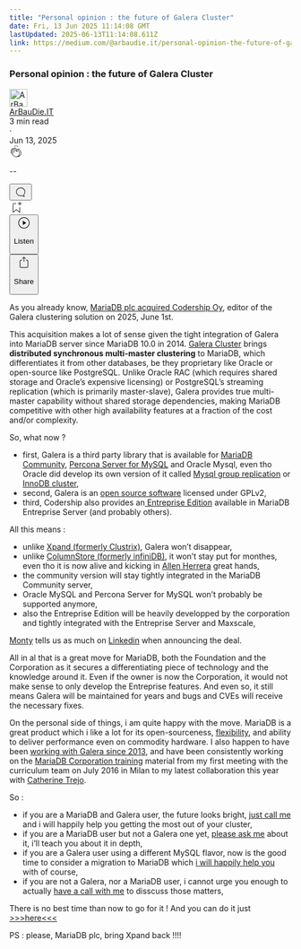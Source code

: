```yaml
---
title: "Personal opinion : the future of Galera Cluster"
date: Fri, 13 Jun 2025 11:14:08 GMT
lastUpdated: 2025-06-13T11:14:08.611Z
link: https://medium.com/@arbaudie.it/personal-opinion-the-future-of-galera-cluster-13827b522387?source=rss-c779d007e7fe------2
---
```


<article><div class="m"><div class="m"><span class="m"></span><section><div><div class="fu gk gl gm gn go"></div><div class="gp gq gr gs gt"><div class="ac cb"><div class="ci bh gb gc gd ge"><div><h1 class="pw-post-title gu gv gw bf gx gy gz ha hb hc hd he hf hg hh hi hj hk hl hm hn ho hp hq hr hs ht hu hv hw bk" data-testid="storyTitle" id="c2c9">Personal opinion : the future of Galera Cluster</h1><div><div class="speechify-ignore ac cp"><div class="speechify-ignore bh m"><div class="ac hx hy hz ia ib ic id ie if ig ih"><div class="ac r ih"><div class="ac ii"><div><div aria-hidden="false" class="bm" role="tooltip"><div class="be" tabindex="-1"><a data-discover="true" href="/@arbaudie.it?source=post_page---byline--13827b522387---------------------------------------" rel="noopener follow"><div class="m ij ik bx il im"><div class="m fl"><img alt="ArBauDie.IT" class="m fd bx by bz cx" data-testid="authorPhoto" height="32" loading="lazy" src="https://miro.medium.com/v2/resize:fill:64:64/1*kOs3AqmTfHiFOrSZkt1mqg.png" width="32"/><div class="in bx m by bz fu o io fv"></div></div></div></a></div></div></div></div><span class="bf b bg ab bk"><div class="ip ac r"><div class="ac r iq"><div class="ac r"><div><div aria-hidden="false" class="bm" role="tooltip"><div class="be" tabindex="-1"><span class="bf b bg ab bk"><a class="ag ah ai fh ak al am an ao ap aq ar as ir" data-discover="true" data-testid="authorName" href="/@arbaudie.it?source=post_page---byline--13827b522387---------------------------------------" rel="noopener follow">ArBauDie.IT</a></span></div></div></div></div><div class="is bm"></div></div></div></span></div><div class="ac r it"><span class="bf b bg ab du"><div class="ac af"><span data-testid="storyReadTime">3 min read</span><div aria-hidden="true" class="iu iv m"><span aria-hidden="true" class="m"><span class="bf b bg ab du">·</span></span></div><span data-testid="storyPublishDate">Jun 13, 2025</span></div></span></div></div><div class="ac cp iw ix iy iz ja jb jc jd je jf jg jh ji jj jk jl"><div class="i l x fi fj r"><div class="kb m"><div class="ac r kc kd"><div class="pw-multi-vote-icon fl ke kf kg kh"><span data-dd-action-name="Susi presentation tracker clap_footer"><a class="ag ah ai fh ak al am an ao ap aq ar as at au" data-discover="true" data-testid="headerClapButton" href="/m/signin?actionUrl=https%3A%2F%2Fmedium.com%2F_%2Fvote%2Fp%2F13827b522387&amp;operation=register&amp;redirect=https%3A%2F%2Fmedium.com%2F%40arbaudie.it%2Fpersonal-opinion-the-future-of-galera-cluster-13827b522387&amp;user=ArBauDie.IT&amp;userId=c779d007e7fe&amp;source=---header_actions--13827b522387---------------------clap_footer------------------" rel="noopener follow"><div><div aria-hidden="false" class="bm" role="tooltip"><div class="be" tabindex="-1"><div class="ki ap kj kk kl km an kn ko kp kh" role="presentation"><svg aria-label="clap" height="24" viewbox="0 0 24 24" width="24" xmlns="http://www.w3.org/2000/svg"><path clip-rule="evenodd" d="M11.37.828 12 3.282l.63-2.454zM13.916 3.953l1.523-2.112-1.184-.39zM8.589 1.84l1.522 2.112-.337-2.501zM18.523 18.92c-.86.86-1.75 1.246-2.62 1.33a6 6 0 0 0 .407-.372c2.388-2.389 2.86-4.951 1.399-7.623l-.912-1.603-.79-1.672c-.26-.56-.194-.98.203-1.288a.7.7 0 0 1 .546-.132c.283.046.546.231.728.5l2.363 4.157c.976 1.624 1.141 4.237-1.324 6.702m-10.999-.438L3.37 14.328a.828.828 0 0 1 .585-1.408.83.83 0 0 1 .585.242l2.158 2.157a.365.365 0 0 0 .516-.516l-2.157-2.158-1.449-1.449a.826.826 0 0 1 1.167-1.17l3.438 3.44a.363.363 0 0 0 .516 0 .364.364 0 0 0 0-.516L5.293 9.513l-.97-.97a.826.826 0 0 1 0-1.166.84.84 0 0 1 1.167 0l.97.968 3.437 3.436a.36.36 0 0 0 .517 0 .366.366 0 0 0 0-.516L6.977 7.83a.82.82 0 0 1-.241-.584.82.82 0 0 1 .824-.826c.219 0 .43.087.584.242l5.787 5.787a.366.366 0 0 0 .587-.415l-1.117-2.363c-.26-.56-.194-.98.204-1.289a.7.7 0 0 1 .546-.132c.283.046.545.232.727.501l2.193 3.86c1.302 2.38.883 4.59-1.277 6.75-1.156 1.156-2.602 1.627-4.19 1.367-1.418-.236-2.866-1.033-4.079-2.246M10.75 5.971l2.12 2.12c-.41.502-.465 1.17-.128 1.89l.22.465-3.523-3.523a.8.8 0 0 1-.097-.368c0-.22.086-.428.241-.584a.847.847 0 0 1 1.167 0m7.355 1.705c-.31-.461-.746-.758-1.23-.837a1.44 1.44 0 0 0-1.11.275c-.312.24-.505.543-.59.881a1.74 1.74 0 0 0-.906-.465 1.47 1.47 0 0 0-.82.106l-2.182-2.182a1.56 1.56 0 0 0-2.2 0 1.54 1.54 0 0 0-.396.701 1.56 1.56 0 0 0-2.21-.01 1.55 1.55 0 0 0-.416.753c-.624-.624-1.649-.624-2.237-.037a1.557 1.557 0 0 0 0 2.2c-.239.1-.501.238-.715.453a1.56 1.56 0 0 0 0 2.2l.516.515a1.556 1.556 0 0 0-.753 2.615L7.01 19c1.32 1.319 2.909 2.189 4.475 2.449q.482.08.971.08c.85 0 1.653-.198 2.393-.579.231.033.46.054.686.054 1.266 0 2.457-.52 3.505-1.567 2.763-2.763 2.552-5.734 1.439-7.586z" fill-rule="evenodd"></path></svg></div></div></div></div></a></span></div><div class="pw-multi-vote-count m kq kr ks kt ku kv kw"><p class="bf b dv ab du"><span class="kx">--</span></p></div></div></div><div><div aria-hidden="false" class="bm" role="tooltip"><div class="be" tabindex="-1"><button aria-label="responses" class="ap ki ky kz ac r fm la lb"><svg class="lc" height="24" viewbox="0 0 24 24" width="24" xmlns="http://www.w3.org/2000/svg"><path d="M18.006 16.803c1.533-1.456 2.234-3.325 2.234-5.321C20.24 7.357 16.709 4 12.191 4S4 7.357 4 11.482c0 4.126 3.674 7.482 8.191 7.482.817 0 1.622-.111 2.393-.327.231.2.48.391.744.559 1.06.693 2.203 1.044 3.399 1.044.224-.008.4-.112.486-.287a.49.49 0 0 0-.042-.518c-.495-.67-.845-1.364-1.04-2.057a4 4 0 0 1-.125-.598zm-3.122 1.055-.067-.223-.315.096a8 8 0 0 1-2.311.338c-4.023 0-7.292-2.955-7.292-6.587 0-3.633 3.269-6.588 7.292-6.588 4.014 0 7.112 2.958 7.112 6.593 0 1.794-.608 3.469-2.027 4.72l-.195.168v.255c0 .056 0 .151.016.295.025.231.081.478.154.733.154.558.398 1.117.722 1.659a5.3 5.3 0 0 1-2.165-.845c-.276-.176-.714-.383-.941-.59z"></path></svg></button></div></div></div></div><div class="ac r jm jn jo jp jq jr js jt ju jv jw jx jy jz ka"><div class="ld l k j e"></div><div class="i l"><div><div aria-hidden="false" class="bm" role="tooltip"><div class="be" tabindex="-1"><span data-dd-action-name="Susi presentation tracker bookmark_footer"><a class="ag ah ai fh ak al am an ao ap aq ar as at au" data-discover="true" data-testid="headerBookmarkButton" href="/m/signin?actionUrl=https%3A%2F%2Fmedium.com%2F_%2Fbookmark%2Fp%2F13827b522387&amp;operation=register&amp;redirect=https%3A%2F%2Fmedium.com%2F%40arbaudie.it%2Fpersonal-opinion-the-future-of-galera-cluster-13827b522387&amp;source=---header_actions--13827b522387---------------------bookmark_footer------------------" rel="noopener follow"><svg aria-label="Add to list bookmark button" class="du le" fill="none" height="25" viewbox="0 0 25 25" width="25" xmlns="http://www.w3.org/2000/svg"><path d="M18 2.5a.5.5 0 0 1 1 0V5h2.5a.5.5 0 0 1 0 1H19v2.5a.5.5 0 1 1-1 0V6h-2.5a.5.5 0 0 1 0-1H18zM7 7a1 1 0 0 1 1-1h3.5a.5.5 0 0 0 0-1H8a2 2 0 0 0-2 2v14a.5.5 0 0 0 .805.396L12.5 17l5.695 4.396A.5.5 0 0 0 19 21v-8.5a.5.5 0 0 0-1 0v7.485l-5.195-4.012a.5.5 0 0 0-.61 0L7 19.985z" fill="currentColor"></path></svg></a></span></div></div></div></div><div class="fd lf cn"><div class="m af"><div class="ac cb"><div class="lg lh li lj lk ll ci bh"><div class="ac"><div aria-hidden="false" class="bm" role="tooltip"><div><div aria-hidden="false" class="bm" role="tooltip"><div class="be" tabindex="-1"><button aria-label="Listen" class="ag fm ai fh ak al am lm ao ap aq ex ln lo lb lp lq lr ls lt t lu lv lw lx ly lz ma v mb mc md" data-testid="audioPlayButton"><svg fill="none" height="24" viewbox="0 0 24 24" width="24" xmlns="http://www.w3.org/2000/svg"><path clip-rule="evenodd" d="M3 12a9 9 0 1 1 18 0 9 9 0 0 1-18 0m9-10C6.477 2 2 6.477 2 12s4.477 10 10 10 10-4.477 10-10S17.523 2 12 2m3.376 10.416-4.599 3.066a.5.5 0 0 1-.777-.416V8.934a.5.5 0 0 1 .777-.416l4.599 3.066a.5.5 0 0 1 0 .832" fill="currentColor" fill-rule="evenodd"></path></svg><div class="k j e"><p class="bf b bg ab du">Listen</p></div></button></div></div></div></div></div></div></div></div></div><div aria-describedby="postFooterSocialMenu" aria-hidden="false" aria-labelledby="postFooterSocialMenu" class="bm"><div><div aria-hidden="false" class="bm" role="tooltip"><div class="be" tabindex="-1"><button aria-controls="postFooterSocialMenu" aria-expanded="false" aria-label="Share Post" class="ag fm ai fh ak al am lm ao ap aq ex ln lo lb lp lq lr ls lt t lu lv lw lx ly lz ma v mb mc md" data-testid="headerSocialShareButton"><svg fill="none" height="24" viewbox="0 0 24 24" width="24" xmlns="http://www.w3.org/2000/svg"><path clip-rule="evenodd" d="M15.218 4.931a.4.4 0 0 1-.118.132l.012.006a.45.45 0 0 1-.292.074.5.5 0 0 1-.3-.13l-2.02-2.02v7.07c0 .28-.23.5-.5.5s-.5-.22-.5-.5v-7.04l-2 2a.45.45 0 0 1-.57.04h-.02a.4.4 0 0 1-.16-.3.4.4 0 0 1 .1-.32l2.8-2.8a.5.5 0 0 1 .7 0l2.8 2.79a.42.42 0 0 1 .068.498m-.106.138.008.004v-.01zM16 7.063h1.5a2 2 0 0 1 2 2v10a2 2 0 0 1-2 2h-11c-1.1 0-2-.9-2-2v-10a2 2 0 0 1 2-2H8a.5.5 0 0 1 .35.15.5.5 0 0 1 .15.35.5.5 0 0 1-.15.35.5.5 0 0 1-.35.15H6.4c-.5 0-.9.4-.9.9v10.2a.9.9 0 0 0 .9.9h11.2c.5 0 .9-.4.9-.9v-10.2c0-.5-.4-.9-.9-.9H16a.5.5 0 0 1 0-1" fill="currentColor" fill-rule="evenodd"></path></svg><div class="k j e"><p class="bf b bg ab du">Share</p></div></button></div></div></div></div></div></div></div></div></div></div><p class="pw-post-body-paragraph me mf gw mg b mh mi mj mk ml mm mn mo mp mq mr ms mt mu mv mw mx my mz na nb gp bk" id="ed3a">As you already know, <a class="ag nc" href="https://pulse2.com/mariadb-buying-codership-oy-and-its-product-galera-cluster/" rel="noopener ugc nofollow" target="_blank">MariaDB plc acquired Codership Oy</a>, editor of the Galera clustering solution on 2025, June 1st.</p><p class="pw-post-body-paragraph me mf gw mg b mh mi mj mk ml mm mn mo mp mq mr ms mt mu mv mw mx my mz na nb gp bk" id="c073">This acquisition makes a lot of sense given the tight integration of Galera into MariaDB server since MariaDB 10.0 in 2014. <a class="ag nc" data-discover="true" href="/@arbaudie.it/galera-often-overlooked-still-powerful-31fa6bbabc23" rel="noopener">Galera Cluster</a> brings <strong class="mg gx">distributed synchronous multi-master clustering</strong> to MariaDB, which differentiates it from other databases, be they proprietary like Oracle or open-source like PostgreSQL. Unlike Oracle RAC (which requires shared storage and Oracle’s expensive licensing) or PostgreSQL’s streaming replication (which is primarily master-slave), Galera provides true multi-master capability without shared storage dependencies, making MariaDB competitive with other high availability features at a fraction of the cost and/or complexity.</p><p class="pw-post-body-paragraph me mf gw mg b mh mi mj mk ml mm mn mo mp mq mr ms mt mu mv mw mx my mz na nb gp bk" id="9fde">So, what now ?</p><ul class=""><li class="me mf gw mg b mh mi mj mk ml mm mn mo mp mq mr ms mt mu mv mw mx my mz na nb nd ne nf bk" id="0fe5">first, Galera is a third party library that is available for <a class="ag nc" href="https://mariadb.org/download/" rel="noopener ugc nofollow" target="_blank">MariaDB Community</a>, <a class="ag nc" href="https://www.percona.com/mysql/software" rel="noopener ugc nofollow" target="_blank">Percona Server for MySQL</a> and Oracle Mysql, even tho Oracle did develop its own version of it called <a class="ag nc" href="https://dev.mysql.com/doc/refman/8.4/en/group-replication.html" rel="noopener ugc nofollow" target="_blank">Mysql group replication</a> or <a class="ag nc" href="https://dev.mysql.com/doc/refman/8.4/en/group-replication.html" rel="noopener ugc nofollow" target="_blank">InnoDB cluster</a>,</li><li class="me mf gw mg b mh ng mj mk ml nh mn mo mp ni mr ms mt nj mv mw mx nk mz na nb nd ne nf bk" id="d3a8">second, Galera is an <a class="ag nc" href="https://github.com/codership/galera" rel="noopener ugc nofollow" target="_blank">open source software</a> licensed under GPLv2,</li><li class="me mf gw mg b mh ng mj mk ml nh mn mo mp ni mr ms mt nj mv mw mx nk mz na nb nd ne nf bk" id="ebd1">third, Codership also provides an<a class="ag nc" href="https://galeracluster.com/galera-cluster-enterprise-edition/" rel="noopener ugc nofollow" target="_blank"> Entreprise Edition</a> available in MariaDB Entreprise Server (and probably others).</li></ul><p class="pw-post-body-paragraph me mf gw mg b mh mi mj mk ml mm mn mo mp mq mr ms mt mu mv mw mx my mz na nb gp bk" id="0ece">All this means :</p><ul class=""><li class="me mf gw mg b mh mi mj mk ml mm mn mo mp mq mr ms mt mu mv mw mx my mz na nb nd ne nf bk" id="91b0">unlike <a class="ag nc" href="https://severalnines.com/blog/overview-mariadb-xpand-formerly-clustrixdb/" rel="noopener ugc nofollow" target="_blank">Xpand (formerly Clustrix)</a>, Galera won’t disappear,</li><li class="me mf gw mg b mh ng mj mk ml nh mn mo mp ni mr ms mt nj mv mw mx nk mz na nb nd ne nf bk" id="76f1">unlike <a class="ag nc" href="https://mariadb.com/kb/en/mariadb-columnstore/" rel="noopener ugc nofollow" target="_blank">ColumnStore (formerly infiniDB)</a>, it won’t stay put for monthes, even tho it is now alive and kicking in <a class="ag nc" href="https://www.linkedin.com/in/allenherrera/" rel="noopener ugc nofollow" target="_blank">Allen Herrera</a> great hands,</li><li class="me mf gw mg b mh ng mj mk ml nh mn mo mp ni mr ms mt nj mv mw mx nk mz na nb nd ne nf bk" id="fb1c">the community version will stay tightly integrated in the MariaDB Community server,</li><li class="me mf gw mg b mh ng mj mk ml nh mn mo mp ni mr ms mt nj mv mw mx nk mz na nb nd ne nf bk" id="b976">Oracle MySQL and Percona Server for MySQL won’t probably be supported anymore,</li><li class="me mf gw mg b mh ng mj mk ml nh mn mo mp ni mr ms mt nj mv mw mx nk mz na nb nd ne nf bk" id="54e5">also the Entreprise Edition will be heavily developped by the corporation and tightly integrated with the Entreprise Server and Maxscale,</li></ul><p class="pw-post-body-paragraph me mf gw mg b mh mi mj mk ml mm mn mo mp mq mr ms mt mu mv mw mx my mz na nb gp bk" id="35da"><a class="ag nc" href="https://www.linkedin.com/in/montywi/" rel="noopener ugc nofollow" target="_blank">Monty</a> tells us as much on <a class="ag nc" href="https://www.linkedin.com/posts/montywi_mariadb-buying-codership-oy-and-its-product-activity-7336490305564696577-dw7U/" rel="noopener ugc nofollow" target="_blank">Linkedin</a> when announcing the deal.</p><p class="pw-post-body-paragraph me mf gw mg b mh mi mj mk ml mm mn mo mp mq mr ms mt mu mv mw mx my mz na nb gp bk" id="d40c">All in al that is a great move for MariaDB, both the Foundation and the Corporation as it secures a differentiating piece of technology and the knowledge around it. Even if the owner is now the Corporation, it would not make sense to only develop the Entreprise features. And even so, it still means Galera will be maintained for years and bugs and CVEs will receive the necessary fixes.</p><p class="pw-post-body-paragraph me mf gw mg b mh mi mj mk ml mm mn mo mp mq mr ms mt mu mv mw mx my mz na nb gp bk" id="c2cd">On the personal side of things, i am quite happy with the move. MariaDB is a great product which i like a lot for its open-sourceness, <a class="ag nc" data-discover="true" href="/@arbaudie.it/you-like-legos-so-do-i-19d53d399ffe" rel="noopener">flexibility</a>, and ability to deliver performance even on commodity hardware. I also happen to have been <a class="ag nc" href="https://www.linkedin.com/posts/sylvain-arbaudie_mariadb-buying-codership-oy-and-its-product-activity-7336725081605218305-ZP25/" rel="noopener ugc nofollow" target="_blank">working with Galera since 2013</a>, and have been consistently working on the <a class="ag nc" href="https://mariadb.com/services/training/" rel="noopener ugc nofollow" target="_blank">MariaDB Corporation training</a> material from my first meeting with the curriculum team on July 2016 in Milan to my latest collaboration this year with <a class="ag nc" href="https://www.linkedin.com/in/catherinetrejo/" rel="noopener ugc nofollow" target="_blank">Catherine Trejo</a>.</p><p class="pw-post-body-paragraph me mf gw mg b mh mi mj mk ml mm mn mo mp mq mr ms mt mu mv mw mx my mz na nb gp bk" id="200e">So :</p><ul class=""><li class="me mf gw mg b mh mi mj mk ml mm mn mo mp mq mr ms mt mu mv mw mx my mz na nb nd ne nf bk" id="d3e8">if you are a MariaDB and Galera user, the future looks bright, <a class="ag nc" href="https://arbaudie.it/#kedit_bdnvchxdi" rel="noopener ugc nofollow" target="_blank">just call me</a> and i will happily help you getting the most out of your cluster,</li><li class="me mf gw mg b mh ng mj mk ml nh mn mo mp ni mr ms mt nj mv mw mx nk mz na nb nd ne nf bk" id="69ee">if you are a MariaDB user but not a Galera one yet, <a class="ag nc" href="https://arbaudie.it/#kedit_bdnvchxdi" rel="noopener ugc nofollow" target="_blank">please ask me</a> about it, i’ll teach you about it in depth,</li><li class="me mf gw mg b mh ng mj mk ml nh mn mo mp ni mr ms mt nj mv mw mx nk mz na nb nd ne nf bk" id="b5a5">if you are a Galera user using a different MySQL flavor, now is the good time to consider a migration to MariaDB which <a class="ag nc" href="https://arbaudie.it/#kedit_bdnvchxdi" rel="noopener ugc nofollow" target="_blank">i will happily help you</a> with of course,</li><li class="me mf gw mg b mh ng mj mk ml nh mn mo mp ni mr ms mt nj mv mw mx nk mz na nb nd ne nf bk" id="c5f4">if you are not a Galera, nor a MariaDB user, i cannot urge you enough to actually <a class="ag nc" href="https://arbaudie.it/#kedit_bdnvchxdi" rel="noopener ugc nofollow" target="_blank">have a call with me</a> to disscuss those matters,</li></ul><p class="pw-post-body-paragraph me mf gw mg b mh mi mj mk ml mm mn mo mp mq mr ms mt mu mv mw mx my mz na nb gp bk" id="465b">There is no best time than now to go for it ! And you can do it just <a class="ag nc" href="https://arbaudie.it/#kpg_156128" rel="noopener ugc nofollow" target="_blank">&gt;&gt;&gt;here&lt;&lt;&lt;</a></p><p class="pw-post-body-paragraph me mf gw mg b mh mi mj mk ml mm mn mo mp mq mr ms mt mu mv mw mx my mz na nb gp bk" id="c92a">PS : please, MariaDB plc, bring Xpand back !!!!</p></div></div></div></div></section></div></div></article>
